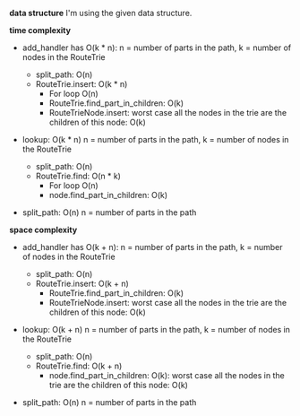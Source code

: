 **data structure**
I'm using the given data structure.

**time complexity** 

* add_handler has O(k * n): n = number of parts in the path, k = number of nodes in the RouteTrie
    * split_path: O(n)
    * RouteTrie.insert: O(k * n)
        * For loop O(n)
        * RouteTrie.find_part_in_children: O(k)
        * RouteTrieNode.insert: worst case all the nodes in the trie are the children of this node: O(k)


* lookup: O(k * n) n = number of parts in the path, k = number of nodes in the RouteTrie
    * split_path: O(n)
    * RouteTrie.find: O(n * k)
        * For loop O(n)
        * node.find_part_in_children: O(k)
     
* split_path: O(n) n = number of parts in the path




**space complexity**

* add_handler has O(k + n): n = number of parts in the path, k = number of nodes in the RouteTrie
    * split_path: O(n)
    * RouteTrie.insert: O(k + n)
        * RouteTrie.find_part_in_children: O(k)
        * RouteTrieNode.insert: worst case all the nodes in the trie are the children of this node: O(k)


* lookup: O(k + n) n = number of parts in the path, k = number of nodes in the RouteTrie
    * split_path: O(n)
    * RouteTrie.find: O(k + n)
        * node.find_part_in_children: O(k): worst case all the nodes in the trie are the children of this node: O(k)
     
* split_path: O(n) n = number of parts in the path

